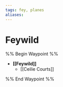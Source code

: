 ```yaml
---
tags: fey, planes
aliases:
---
```

# Feywild
%% Begin Waypoint %%
- **[[Feywild]]**
	- [[Ceilie Courts]]

%% End Waypoint %%